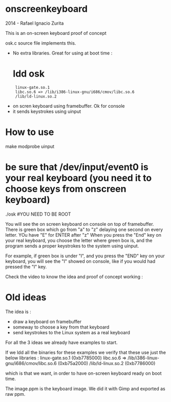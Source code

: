 onscreenkeyboard
================

2014 - Rafael Ignacio Zurita

This is an on-screen keyboard proof of concept

osk.c source file implements this.
 - No extra libraries. Great for using at boot time :
	# ldd osk
        linux-gate.so.1 
        libc.so.6 => /lib/i386-linux-gnu/i686/cmov/libc.so.6 
        /lib/ld-linux.so.2 
 - on scren keyboard using framebuffer. Ok for console
 - it sends keystrokes using uinput


How to use
==========

make
modprobe uinput
# be sure that /dev/input/event0 is your real keyboard (you need it to choose keys from onscreen keyboard)
./osk #YOU NEED TO BE ROOT

You will see the on screen keyboard on console on top of framebuffer.
There is green box which go from "a" to "z" delaying one second
on every letter. YOu have "E" for ENTER after "z"
When you press the "End" key on your real keyboard, you choose
the letter where green box is, and the program sends a 
proper keystrokes to the system using uinput.

For example, if green box is under "l", and you press the "END" key
on your keyboard, you will see the "l" showed on console, like
if you would had pressed the "l" key.

Check the video to know the idea and proof of concept working :


Old ideas
=========

The idea is :

 - draw a keyboard on framebuffer
 - someway to choose a key from that keyboard
 - send keystrokes to the Linux system as a real keyboard

For all the 3 ideas we already have examples to start.

If we ldd all the binaries for these examples we 
verify that these use just the below libraries :
        linux-gate.so.1 (0xb7785000)
        libc.so.6 => /lib/i386-linux-gnu/i686/cmov/libc.so.6 (0xb75a2000)
        /lib/ld-linux.so.2 (0xb7786000)

which is that we want, in order to have on-screen keyboard ready on boot time.


The image.ppm is the keyboard image. We did it with Gimp and exported as raw ppm.
